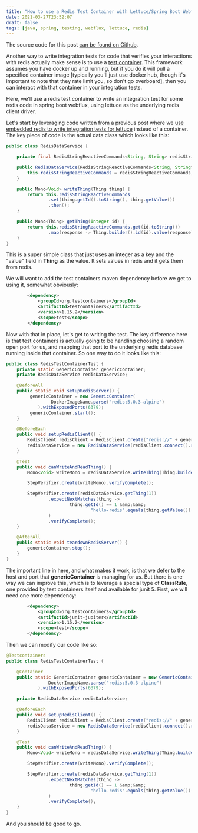 ```yaml
---
title: "How to use a Redis Test Container with Lettuce/Spring Boot Webflux"
date: 2021-03-27T23:52:07
draft: false
tags: [java, spring, testing, webflux, lettuce, redis]
---
```


The source code for this post [can be found on Github](https://github.com/nfisher23/reactive-programming-webflux/tree/master/reactive-redis).

Another way to write integration tests for code that verifies your interactions with redis actually make sense is to use a [test container](https://www.testcontainers.org/). This framework assumes you have docker up and running, but if you do it will pull a specified container image \[typically you'll just use docker hub, though it's important to note that they rate limit you, so don't go overboard\], then you can interact with that container in your integration tests.

Here, we'll use a redis test container to write an integration test for some redis code in spring boot webflux, using lettuce as the underlying redis client driver.

Let's start by leveraging code written from a previous post where we [use embedded redis to write integration tests for lettuce](https://nickolasfisher.com/blog/how-to-use-embedded-redis-to-test-a-lettuce-client-in-spring-boot-webflux) instead of a container. The key piece of code is the actual data class which looks like this:

```java
public class RedisDataService {

    private final RedisStringReactiveCommands<String, String> redisStringReactiveCommands;

    public RedisDataService(RedisStringReactiveCommands<String, String> redisStringReactiveCommands) {
        this.redisStringReactiveCommands = redisStringReactiveCommands;
    }

    public Mono<Void> writeThing(Thing thing) {
        return this.redisStringReactiveCommands
                .set(thing.getId().toString(), thing.getValue())
                .then();
    }

    public Mono<Thing> getThing(Integer id) {
        return this.redisStringReactiveCommands.get(id.toString())
                .map(response -> Thing.builder().id(id).value(response).build());
    }
}

```

This is a super simple class that just uses an integer as a key and the "value" field in **Thing** as the value. It sets values in redis and it gets them from redis.

We will want to add the test containers maven dependency before we get to using it, somewhat obviously:

```xml
        <dependency>
            <groupId>org.testcontainers</groupId>
            <artifactId>testcontainers</artifactId>
            <version>1.15.2</version>
            <scope>test</scope>
        </dependency>

```

Now with that in place, let's get to writing the test. The key difference here is that test containers is actually going to be handling choosing a random open port for us, and mapping that port to the underlying redis database running inside that container. So one way to do it looks like this:

```java
public class RedisTestContainerTest {
    private static GenericContainer genericContainer;
    private RedisDataService redisDataService;

    @BeforeAll
    public static void setupRedisServer() {
         genericContainer = new GenericContainer(
                 DockerImageName.parse("redis:5.0.3-alpine")
            ).withExposedPorts(6379);
         genericContainer.start();
    }

    @BeforeEach
    public void setupRedisClient() {
        RedisClient redisClient = RedisClient.create("redis://" + genericContainer.getHost() + ":" + genericContainer.getMappedPort(6379));
        redisDataService = new RedisDataService(redisClient.connect().reactive());
    }

    @Test
    public void canWriteAndReadThing() {
        Mono<Void> writeMono = redisDataService.writeThing(Thing.builder().id(1).value("hello-redis").build());

        StepVerifier.create(writeMono).verifyComplete();

        StepVerifier.create(redisDataService.getThing(1))
                .expectNextMatches(thing ->
                        thing.getId() == 1 &amp;&amp;
                                "hello-redis".equals(thing.getValue())
                )
                .verifyComplete();
    }

    @AfterAll
    public static void teardownRedisServer() {
        genericContainer.stop();
    }
}

```

The important line in here, and what makes it work, is that we defer to the host and port that **genericContainer** is managing for us. But there is one way we can improve this, which is to leverage a special type of **ClassRule**, one provided by test containers itself and available for junit 5. First, we will need one more dependency:

```xml
        <dependency>
            <groupId>org.testcontainers</groupId>
            <artifactId>junit-jupiter</artifactId>
            <version>1.15.2</version>
            <scope>test</scope>
        </dependency>

```

Then we can modify our code like so:

```java
@Testcontainers
public class RedisTestContainerTest {

    @Container
    public static GenericContainer genericContainer = new GenericContainer(
                DockerImageName.parse("redis:5.0.3-alpine")
            ).withExposedPorts(6379);

    private RedisDataService redisDataService;

    @BeforeEach
    public void setupRedisClient() {
        RedisClient redisClient = RedisClient.create("redis://" + genericContainer.getHost() + ":" + genericContainer.getMappedPort(6379));
        redisDataService = new RedisDataService(redisClient.connect().reactive());
    }

    @Test
    public void canWriteAndReadThing() {
        Mono<Void> writeMono = redisDataService.writeThing(Thing.builder().id(1).value("hello-redis").build());

        StepVerifier.create(writeMono).verifyComplete();

        StepVerifier.create(redisDataService.getThing(1))
                .expectNextMatches(thing ->
                        thing.getId() == 1 &amp;&amp;
                                "hello-redis".equals(thing.getValue())
                )
                .verifyComplete();
    }
}

```

And you should be good to go.
